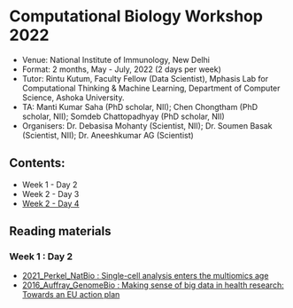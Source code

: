 # Computational Biology Workshop 2022
- Venue: National Institute of Immunology, New Delhi
- Format: 2 months, May - July, 2022 (2 days per week)
- Tutor: Rintu Kutum, Faculty Fellow (Data Scientist), Mphasis Lab for Computational Thinking & Machine Learning, Department of Computer Science, Ashoka University.
- TA: Manti Kumar Saha (PhD scholar, NII); Chen Chongtham (PhD scholar, NII); Somdeb Chattopadhyay (PhD scholar, NII)
- Organisers: Dr. Debasisa Mohanty (Scientist, NII); Dr. Soumen Basak (Scientist, NII); Dr. Aneeshkumar AG (Scientist)

## Contents:
- Week 1 - Day 2
- Week 2 - Day 3
- [Week 2 - Day 4](https://github.com/rintukutum/comp-bio-summer-2022-NII/blob/main/contents/week-2-day-4.md)

## Reading materials

### Week 1 : Day 2
- [2021_Perkel_NatBio : Single-cell analysis enters the multiomics age](https://www.nature.com/articles/d41586-021-01994-w)
- [2016_Auffray_GenomeBio : Making sense of big data in health research: Towards an EU action plan](https://genomemedicine.biomedcentral.com/articles/10.1186/s13073-016-0323-y)
